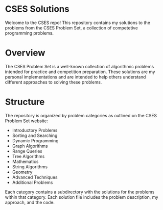 # CSES Solutions
Welcome to the CSES repo! This repository contains my solutions to the problems from the CSES Problem Set, a collection of competetive programming problems.

# Overview
The CSES Problem Set is a well-known collection of algorithmic problems intended for practice and competition preparation. These solutions are my personal implementations and are intended to help others understand different approaches to solving these problems.

# Structure
The repository is organized by problem categories as outlined on the CSES Problem Set website:

- Introductory Problems
- Sorting and Searching
- Dynamic Programming
- Graph Algorithms
- Range Queries
- Tree Algorithms
- Mathematics
- String Algorithms
- Geometry
- Advanced Techniques
- Additional Problems

Each category contains a subdirectory with the solutions for the problems within that category. Each solution file includes the problem description, my approach, and the code.
